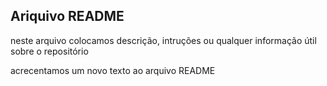 ## **Ariquivo README**
neste arquivo colocamos descrição, intruções ou qualquer informação útil sobre o repositório

acrecentamos um novo texto ao arquivo README